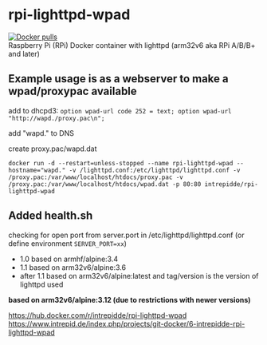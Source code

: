 # rpi-lighttpd-wpad
<a href="https://hub.docker.com/r/intrepidde/rpi-lighttpd-wpad"><img src="https://img.shields.io/docker/pulls/intrepidde/rpi-lighttpd-wpad.svg?style=plastic&logo=appveyor" alt="Docker pulls"/></a><br>
Raspberry Pi (RPi) Docker container with lighttpd
(arm32v6 aka RPi A/B/B+ and later)

## Example usage is as a webserver to make a wpad/proxypac available

add to dhcpd3: ```option wpad-url code 252 = text; option wpad-url "http://wapd./proxy.pac\n";```

add "wapd." to DNS

create proxy.pac/wapd.dat

```docker run -d --restart=unless-stopped --name rpi-lighttpd-wpad --hostname="wapd." -v /lighttpd.conf:/etc/lighttpd/lighttpd.conf -v /proxy.pac:/var/www/localhost/htdocs/proxy.pac -v /proxy.pac:/var/www/localhost/htdocs/wpad.dat -p 80:80 intrepidde/rpi-lighttpd-wpad```


## Added health.sh
checking for open port from server.port in /etc/lighttpd/lighttpd.conf (or define environment ```SERVER_PORT=xx```)


* 1.0 based on armhf/alpine:3.4
* 1.1 based on arm32v6/alpine:3.6
* after 1.1 based on arm32v6/alpine:latest and tag/version is the version of lighttpd used

__based on arm32v6/alpine:3.12 (due to restrictions with newer versions)__

https://hub.docker.com/r/intrepidde/rpi-lighttpd-wpad
https://www.intrepid.de/index.php/projects/git-docker/6-intrepidde-rpi-lighttpd-wpad
